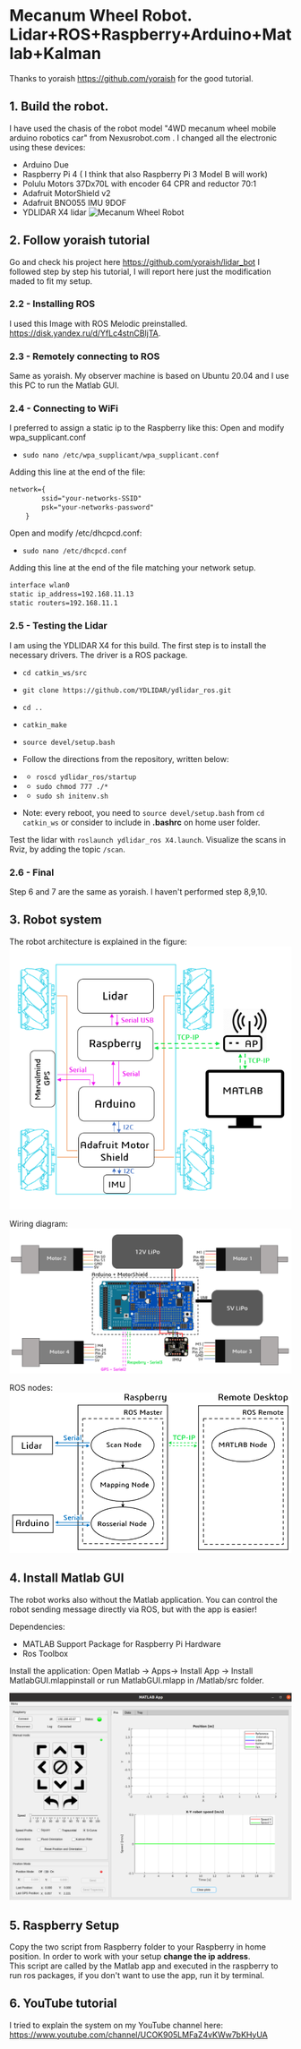 ﻿
# Mecanum Wheel Robot.  Lidar+ROS+Raspberry+Arduino+Matlab+Kalman 

Thanks to yoraish https://github.com/yoraish for the good tutorial. 

## 1. Build the robot.

I have used the chasis of the robot model "4WD mecanum wheel mobile arduino robotics car" from Nexusrobot.com . I changed all the electronic using these devices: 
* Arduino Due
* Raspberry Pi 4 ( I think that also Raspberry Pi 3 Model B will work)
* Polulu Motors 37Dx70L with encoder 64 CPR and reductor 70:1
* Adafruit MotorShield v2
* Adafruit BNO055 IMU 9DOF
* YDLIDAR X4 lidar
![Mecanum Wheel Robot](/Images/robot.png)
## 2. Follow yoraish  tutorial
Go and check his project here https://github.com/yoraish/lidar_bot
I followed step by step his tutorial, I will report here just the modification maded to fit my setup.

### 2.2 - Installing ROS
I used this Image with ROS Melodic preinstalled. 
https://disk.yandex.ru/d/YfLc4stnCBljTA.

### 2.3 - Remotely connecting to ROS
Same as yoraish. My observer machine is based on Ubuntu 20.04 and I use this PC to run the Matlab GUI.

### 2.4 - Connecting to WiFi
I preferred to assign a static ip to the Raspberry like this:
Open and modify wpa_supplicant.conf
-  `sudo nano /etc/wpa_supplicant/wpa_supplicant.conf`

Adding this line at the end of the file:

    network={
            ssid="your-networks-SSID"
            psk="your-networks-password"
        }
Open and modify /etc/dhcpcd.conf:

-  `sudo nano /etc/dhcpcd.conf`

Adding this line at the end of the file matching your network setup. 

    interface wlan0
    static ip_address=192.168.11.13
    static routers=192.168.11.1
    
### 2.5 - Testing the Lidar
I am using the YDLIDAR X4 for this build. The first step is to install the necessary drivers. The driver is a ROS package.

-   `cd catkin_ws/src`
    
-   `git clone https://github.com/YDLIDAR/ydlidar_ros.git`
    
-   `cd ..`
    
-   `catkin_make`
    
-   `source devel/setup.bash`
    
-   Follow the directions from the repository, written below:
    
-   -   `roscd ydlidar_ros/startup`
-   -   `sudo chmod 777 ./*`
-   -   `sudo sh initenv.sh`
-   Note: every reboot, you need to `source devel/setup.bash` from `cd catkin_ws` or consider to include in **.bashrc** on home user folder.
    

Test the lidar with `roslaunch ydlidar_ros X4.launch`. Visualize the scans in Rviz, by adding the topic `/scan`.

### 2.6 - Final
Step 6 and 7 are the same as yoraish. I haven't performed step 8,9,10.

## 3. Robot system
The robot architecture is explained in the figure:
![system](/Images/system.png)

Wiring diagram:
![diagram](/Images/connection.png)

ROS nodes:
![ros](/Images/ros.png)

## 4. Install Matlab GUI
The robot works also without the Matlab application. You can control the robot sending message directly via ROS, but with the app is easier! 

Dependencies:
 - MATLAB Support Package for Raspberry Pi Hardware
 - Ros Toolbox
 
Install the application:
Open Matlab -> Apps-> Install App -> Install MatlabGUI.mlappinstall
or run MatlabGUI.mlapp in /Matlab/src folder. 

![matlab](/Images/gui.png)


## 5. Raspberry Setup
Copy the two script from Raspberry folder to your Raspberry in home position. 
In order to work with your setup **change the ip address**.  
This script are called by the Matlab app and executed in the raspberry to run ros packages, if you don't want to use the app, run it by terminal.

## 6. YouTube tutorial
I tried to explain the system on my YouTube channel here:
https://www.youtube.com/channel/UCOK905LMFaZ4vKWw7bKHyUA



